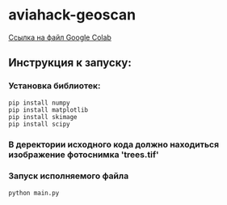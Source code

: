 # aviahack-geoscan
[Ссылка на файл Google Colab](https://colab.research.google.com/drive/1Ql3aXPL3HMZ-gmc2XrpTDjH0PIuUJciA?usp=sharing)

## Инструкция к запуску:
### Установка библиотек:
```
pip install numpy
pip install matplotlib
pip install skimage
pip install scipy
```
### В деректории исходного кода должно находиться изображение фотоснимка 'trees.tif'
### Запуск исполняемого файла
`python main.py`
